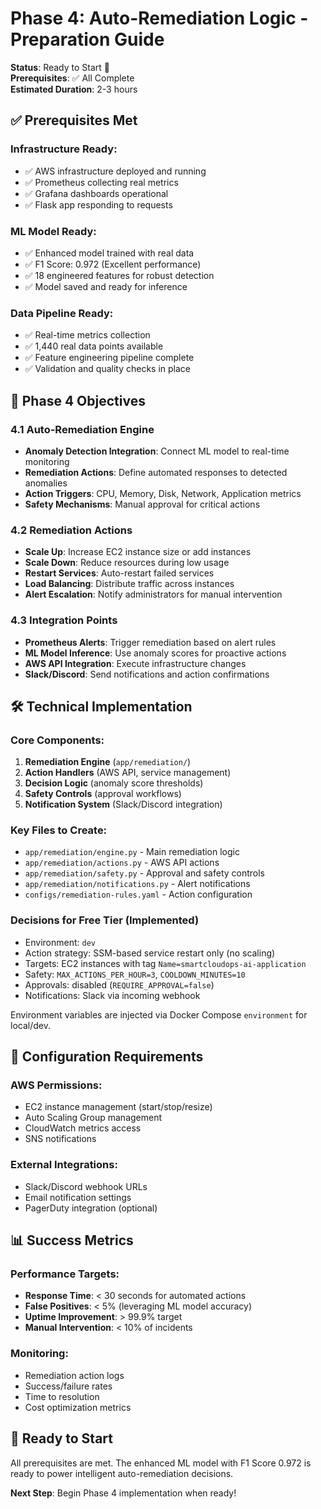 # Phase 4: Auto-Remediation Logic - Preparation Guide

**Status**: Ready to Start 🚀  
**Prerequisites**: ✅ All Complete  
**Estimated Duration**: 2-3 hours

## ✅ **Prerequisites Met**

### **Infrastructure Ready:**
- ✅ AWS infrastructure deployed and running
- ✅ Prometheus collecting real metrics
- ✅ Grafana dashboards operational
- ✅ Flask app responding to requests

### **ML Model Ready:**
- ✅ Enhanced model trained with real data
- ✅ F1 Score: 0.972 (Excellent performance)
- ✅ 18 engineered features for robust detection
- ✅ Model saved and ready for inference

### **Data Pipeline Ready:**
- ✅ Real-time metrics collection
- ✅ 1,440 real data points available
- ✅ Feature engineering pipeline complete
- ✅ Validation and quality checks in place

## 🎯 **Phase 4 Objectives**

### **4.1 Auto-Remediation Engine**
- **Anomaly Detection Integration**: Connect ML model to real-time monitoring
- **Remediation Actions**: Define automated responses to detected anomalies
- **Action Triggers**: CPU, Memory, Disk, Network, Application metrics
- **Safety Mechanisms**: Manual approval for critical actions

### **4.2 Remediation Actions**
- **Scale Up**: Increase EC2 instance size or add instances
- **Scale Down**: Reduce resources during low usage
- **Restart Services**: Auto-restart failed services
- **Load Balancing**: Distribute traffic across instances
- **Alert Escalation**: Notify administrators for manual intervention

### **4.3 Integration Points**
- **Prometheus Alerts**: Trigger remediation based on alert rules
- **ML Model Inference**: Use anomaly scores for proactive actions
- **AWS API Integration**: Execute infrastructure changes
- **Slack/Discord**: Send notifications and action confirmations

## 🛠 **Technical Implementation**

### **Core Components:**
1. **Remediation Engine** (`app/remediation/`)
2. **Action Handlers** (AWS API, service management)
3. **Decision Logic** (anomaly score thresholds)
4. **Safety Controls** (approval workflows)
5. **Notification System** (Slack/Discord integration)

### **Key Files to Create:**
- `app/remediation/engine.py` - Main remediation logic
- `app/remediation/actions.py` - AWS API actions
- `app/remediation/safety.py` - Approval and safety controls
- `app/remediation/notifications.py` - Alert notifications
- `configs/remediation-rules.yaml` - Action configuration

### **Decisions for Free Tier (Implemented)**
- Environment: `dev`
- Action strategy: SSM-based service restart only (no scaling)
- Targets: EC2 instances with tag `Name=smartcloudops-ai-application`
- Safety: `MAX_ACTIONS_PER_HOUR=3`, `COOLDOWN_MINUTES=10`
- Approvals: disabled (`REQUIRE_APPROVAL=false`)
- Notifications: Slack via incoming webhook

Environment variables are injected via Docker Compose `environment` for local/dev.

## 🔧 **Configuration Requirements**

### **AWS Permissions:**
- EC2 instance management (start/stop/resize)
- Auto Scaling Group management
- CloudWatch metrics access
- SNS notifications

### **External Integrations:**
- Slack/Discord webhook URLs
- Email notification settings
- PagerDuty integration (optional)

## 📊 **Success Metrics**

### **Performance Targets:**
- **Response Time**: < 30 seconds for automated actions
- **False Positives**: < 5% (leveraging ML model accuracy)
- **Uptime Improvement**: > 99.9% target
- **Manual Intervention**: < 10% of incidents

### **Monitoring:**
- Remediation action logs
- Success/failure rates
- Time to resolution
- Cost optimization metrics

## 🚀 **Ready to Start**

All prerequisites are met. The enhanced ML model with F1 Score 0.972 is ready to power intelligent auto-remediation decisions.

**Next Step**: Begin Phase 4 implementation when ready! 